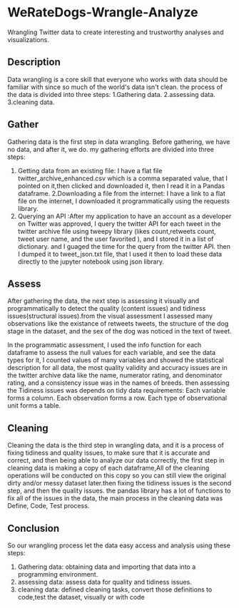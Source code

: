 # WeRateDogs-Wrangle-Analyze
Wrangling Twitter data to create interesting and trustworthy analyses and visualizations.

## Description
Data wrangling is a core skill that everyone who works with data should be familiar with since so much of the world's data isn't clean. the process of the data is divided into three steps: 1.Gathering data. 2.assessing data. 3.cleaning data.

## Gather
Gathering data is the first step in data wrangling. Before gathering, we have no data, and after it, we do. my gathering efforts are divided into three steps: 
1. Getting data from an existing file: I have a flat file twitter_archive_enhanced.csv which is a comma separated value, that I pointed on it,then clicked and downloaded it, then I read it in a Pandas dataframe.
2.Downloading a file from the internet: I have a link to a flat file on the internet, I downloaded it programmatically using the requests library.
3. Querying an API :After my application to have an account as a developer on Twitter was approved, I query the twitter API for each tweet in the twitter archive file using tweepy library (likes count,retweets count, tweet user name, and the user favorited ), and I stored it in a list of dictionary. and I guaged the time for the query from the twitter API. then I dumped it to tweet_json.txt file, that I used it then to load these data directly to the jupyter notebook using json library.

## Assess
After gathering the data, the next step is assessing it visually and programmatically to detect the quality (content issues) and tidiness issues(structural issues).from the visual assessment I assessed many observations like the existance of retweets tweets, the structure of the dog stage in the dataset, and the sex of the dog was noticed in the text of tweet.

In the programmatic assessment, I used the info function for each dataframe to assess the null values for each variable, and see the data types for it, I counted values of many variables and showed the statistical description for all data, the most quality validity and accuracy issues are in the twitter archive data like the name, numerator rating, and denominator rating, and a consistency issue was in the names of breeds. then assessing the Tidiness issues was depends on tidy data requirements: Each variable forms a column. Each observation forms a row. Each type of observational unit forms a table.

## Cleaning
Cleaning the data is the third step in wrangling data, and it is a process of fixing tidiness and quality issues, to make sure that it is accurate and correct, and then being able to analyze our data correctly, the first step in cleaning data is making a copy of each dataframe,All of the cleaning operations will be conducted on this copy so you can still view the original dirty and/or messy dataset later.then fixing the tidiness issues is the second step, and then the quality issues. the pandas library has a lot of functions to fix all of the issues in the data, the main process in the cleaning data was Define, Code, Test process.

## Conclusion
So our wrangling process let the data easy access and analysis using these steps:
1. Gathering data: obtaining data and importing that data into a programming environment.
2. assessing data: assess data for quality and tidiness issues.
3. cleaning data: defined cleaning tasks, convert those definitions to code,test the dataset, visually or with code
